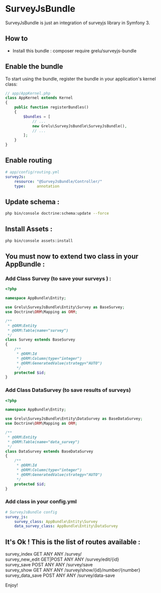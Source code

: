 # SurveyJsBundle

SurveyJsBundle is just an integration of surveyjs library in Symfony 3.

How to
------

- Install this bundle :
composer require grelu/surveyjs-bundle

## Enable the bundle

To start using the bundle, register the bundle in your application's kernel class:

```php
// app/AppKernel.php
class AppKernel extends Kernel
{
    public function registerBundles()
    {
        $bundles = [
            // ...
            new Grelu\SurveyJsBundle\SurveyJsBundle(),
            // ...
        ];
    }
}
```

## Enable routing

```yaml
# app/config/routing.yml
surveyJs:
    resource: "@SurveyJsBundle/Controller/"
    type:     annotation
```

## Update schema :

```bash
php bin/console doctrine:schema:update --force
```

## Install Assets :

```bash
php bin/console assets:install
```
## You must now to extend two class in your AppBundle :


### Add Class Survey (to save your surveys ) :

```php
<?php

namespace AppBundle\Entity;

use Grelu\SurveyJsBundle\Entity\Survey as BaseSurvey;
use Doctrine\ORM\Mapping as ORM;

/**
 * @ORM\Entity
 * @ORM\Table(name="survey")
 */
class Survey extends BaseSurvey
{
    /**
     * @ORM\Id
     * @ORM\Column(type="integer")
     * @ORM\GeneratedValue(strategy="AUTO")
     */
    protected $id;
}
```

### Add Class DataSurvey (to save results of surveys)

```php
<?php

namespace AppBundle\Entity;

use Grelu\SurveyJsBundle\Entity\DataSurvey as BaseDataSurvey;
use Doctrine\ORM\Mapping as ORM;

/**
 * @ORM\Entity
 * @ORM\Table(name="data_survey")
 */
class DataSurvey extends BaseDataSurvey
{
    /**
     * @ORM\Id
     * @ORM\Column(type="integer")
     * @ORM\GeneratedValue(strategy="AUTO")
     */
    protected $id;
}
```

### Add class in your config.yml

```yaml
# SurveyJsBundle config
survey_js:
    survey_class: AppBundle\Entity\Survey
    data_survey_class: AppBundle\Entity\DataSurvey
```


## It's Ok ! This is the list of routes available :

survey_index                        GET        ANY      ANY    /survey/                                       
survey_new_edit                     GET|POST   ANY      ANY    /survey/edit/{id}                              
survey_save                         POST       ANY      ANY    /survey/save                                   
survey_show                         GET        ANY      ANY    /survey/show/{id}/number/{number}              
survey_data_save                    POST       ANY      ANY    /survey/data-save               

Enjoy!